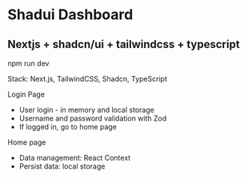 # Shadui Dashboard

## Nextjs + shadcn/ui + tailwindcss + typescript

npm run dev

Stack: Next.js, TailwindCSS, Shadcn, TypeScript

Login Page

- User login - in memory and local storage
- Username and password validation with Zod
- If logged in, go to home page

Home page

- Data management: React Context
- Persist data: local storage
